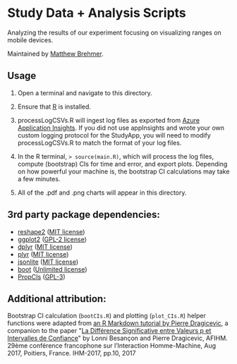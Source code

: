 # Study Data + Analysis Scripts

Analyzing the results of our experiment focusing on visualizing ranges on mobile devices.

Maintained by [Matthew Brehmer](https://github.com/mattbrehmer).

## Usage

1. Open a terminal and navigate to this directory.

2. Ensure that [R](https://www.r-project.org/) is installed.

3. processLogCSVs.R will ingest log files as exported from [Azure Application Insights](https://azure.microsoft.com/en-us/services/application-insights/). If you did not use appInsights and wrote your own custom logging protocol for the StudyApp, you will need to modify processLogCSVs.R to match the format of your log files. 

4. In the R terminal, `> source(main.R)`, which will process the log files, compute (bootstrap) CIs for time and error, and export plots. Depending on how powerful your machine is, the bootstrap CI calculations may take a few minutes.

5. All of the .pdf and .png charts will appear in this directory.

## 3rd party package dependencies:

- [reshape2](https://cran.r-project.org/web/packages/reshape2/index.html) ([MIT license](https://cran.r-project.org/web/packages/reshape2/LICENSE))
- [ggplot2](https://cran.r-project.org/web/packages/ggplot2/index.html) ([GPL-2 license](https://cran.r-project.org/web/packages/ggplot2/LICENSE))
- [dplyr](https://cran.r-project.org/web/packages/dplyr/index.html) ([MIT license](https://cran.r-project.org/web/packages/dplyr/LICENSE))
- [plyr](https://cran.r-project.org/web/packages/plyr/index.html) ([MIT license](https://cran.r-project.org/web/packages/plyr/LICENSE))
- [jsonlite](https://cran.r-project.org/web/packages/jsonlite/index.html) ([MIT license](https://cran.r-project.org/web/packages/jsonlite/LICENSE))
- [boot](https://cran.r-project.org/web/packages/boot/index.html) ([Unlimited license](https://cran.r-project.org/web/packages/boot/index.html))
- [PropCIs](https://cran.r-project.org/web/packages/PropCIs/index.html) ([GPL-3](https://cran.r-project.org/web/licenses/GPL-3))

## Additional attribution:

Bootstrap CI calculation (`bootCIs.R`) and plotting (`plot_CIs.R`) helper functions were adapted from [an R Markdown tutorial by Pierre Dragicevic](http://www.aviz.fr/ci/), a companion to the paper "[La Différence Significative entre Valeurs p et Intervalles de Confiance](https://hal.inria.fr/hal-01562281/document)" by Lonni Besançon and Pierre Dragicevic, AFIHM. 29ème conférence francophone sur l’Interaction Homme-Machine, Aug 2017, Poitiers, France. IHM-2017, pp.10, 2017
